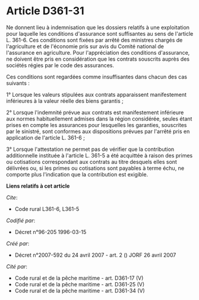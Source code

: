 # Article D361-31

Ne donnent lieu à indemnisation que les dossiers relatifs à une exploitation pour laquelle les conditions d'assurance sont
suffisantes au sens de l'article L. 361-6. Ces conditions sont fixées par arrêté des ministres chargés de l'agriculture et de
l'économie pris sur avis du Comité national de l'assurance en agriculture. Pour l'appréciation des conditions d'assurance, ne
doivent être pris en considération que les contrats souscrits auprès des sociétés régies par le code des assurances.

Ces conditions sont regardées comme insuffisantes dans chacun des cas suivants :

1° Lorsque les valeurs stipulées aux contrats apparaissent manifestement inférieures à la valeur réelle des biens garantis ;

2° Lorsque l'indemnité prévue aux contrats est manifestement inférieure aux normes habituellement admises dans la région
considérée, seules étant prises en compte les assurances pour lesquelles les garanties, souscrites par le sinistré, sont
conformes aux dispositions prévues par l'arrêté pris en application de l'article L. 361-6 ;

3° Lorsque l'attestation ne permet pas de vérifier que la contribution additionnelle instituée à l'article L. 361-5 a été
acquittée à raison des primes ou cotisations correspondant aux contrats au titre desquels elles sont délivrées ou, si les
primes ou cotisations sont payables à terme échu, ne comporte plus l'indication que la contribution est exigible.

**Liens relatifs à cet article**

_Cite_:

  - Code rural L361-6, L361-5

_Codifié par_:

  - Décret n°96-205 1996-03-15

_Créé par_:

  - Décret n°2007-592 du 24 avril 2007 - art. 2 () JORF 26 avril 2007

_Cité par_:

  - Code rural et de la pêche maritime - art. D361-17 (V)
  - Code rural et de la pêche maritime - art. D361-25 (V)
  - Code rural et de la pêche maritime - art. D361-34 (V)
